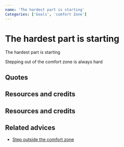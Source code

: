 ```yaml
---
name: 'The hardest part is starting'
Categories: ['Goals', 'comfort Zone']
---
```

# The hardest part is starting

The hardest part is starting

Stepping out of the comfort zone is always hard

## Quotes

## Resources and credits

## Resources and credits

## Related advices

- [Step outside the comfort zone](../)
